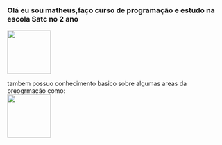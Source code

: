 ### Olá eu sou matheus,faço curso de programação e estudo na escola Satc no 2 ano
<img src="https://media.tenor.com/o3SXzAksOokAAAAC/anime-meme.gif" width="100">

tambem possuo conhecimento basico sobre algumas areas da preogrmação como:<br>
<img height="100" src="https://cdn.jsdelivr.net/gh/devicons/devicon/icons/python/python-original-wordmark.svg" />
